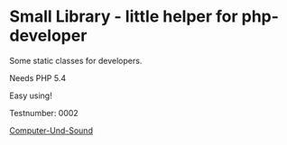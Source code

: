 # Small Library - little helper for php-developer #

Some static classes for developers.

Needs PHP 5.4

Easy using!

Testnumber: 0002

[Computer-Und-Sound](http://www.Computer-Und-Sound.de)